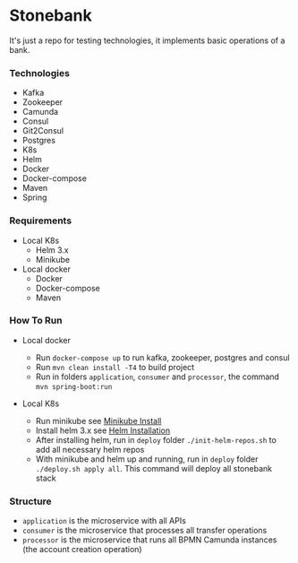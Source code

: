 # Stonebank

It's just a repo for testing technologies, it implements basic operations of a bank.

### Technologies

 - Kafka
 - Zookeeper
 - Camunda
 - Consul
 - Git2Consul
 - Postgres
 - K8s
 - Helm
 - Docker
 - Docker-compose
 - Maven
 - Spring


### Requirements

 - Local K8s
    - Helm 3.x
    - Minikube
 - Local docker
    - Docker
    - Docker-compose
    - Maven
    

### How To Run

 - Local docker
    - Run `docker-compose up` to run kafka, zookeeper, postgres and consul
    - Run `mvn clean install -T4` to build project
    - Run in folders `application`, `consumer` and `processor`, the command `mvn spring-boot:run`
    
 - Local K8s
    - Run minikube see [Minikube Install](https://minikube.sigs.k8s.io/docs/start/)
    - Install helm 3.x see [Helm Installation](https://helm.sh/docs/intro/quickstart/)
    - After installing helm, run in `deploy` folder `./init-helm-repos.sh` to add all necessary helm repos
    - With minikube and helm up and running, run in `deploy` folder `./deploy.sh apply all`. This command will deploy all stonebank stack
    

### Structure

 - `application` is the microservice with all APIs
 - `consumer` is the microservice that processes all transfer operations
 - `processor` is the microservice that runs all BPMN Camunda instances (the account creation operation)

